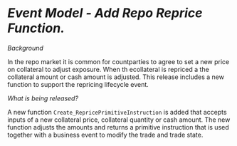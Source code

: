 # _Event Model - Add Repo Reprice Function._

_Background_

In the repo market it is common for countparties to agree to set a new price on collateral to adjust exposure. When th ecollateral
is repriced a the collateral amount or cash amount is adjusted. This release includes a new function to support the repricing lifecycle 
event. 

_What is being released?_

A new function `Create_RepricePrimitiveInstruction` is added that accepts inputs of a new collateral price, collateral quantity or cash
amount. The new function adjusts the amounts and returns a primitive instruction that is used together with a business event to
modify the trade and trade state.